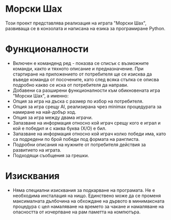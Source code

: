 # Морски Шах
Този проект представлява реализация на играта "Морски Шах", развиваща се в конзолата и написана на езика за програмиране Python.
# Функционалности
- Включен е команденд ред - показва се списък с възможните команди, както и тяхното описание и предназначение. При стартиране на приложението от потребителя ще се изисква да въведе команда от посочените, като след всяка стъпка се описва подробно какво се иска от потребителя да направи.
- Добавени са разширени функционалности към обикновената игра "Морски Шах", а именно:
- Опция за игра на дъска с размер по избор на потребителя.
- Опция за игра срещу AI, реализирана чрез minimax процедурата за намиране на най-добър ход.
- Опция за игра между двама играчи.
- Запазване на информация относно кой играч срещу кого е играл и кой е победил и с каква буква (Х/О) е бил.
- Запазване на информация относно кой играч колко победи има, като са подредени по брой победи под формата на ранглиста.
- Подробни описания на нужните от потребителя действия за развитието на играта.
- Подходящи съобщения за грешки.
# Изисквания
- Няма специални изисквания за подкарване на програмата. Не е необходима инсталация на нищо. Единствено може да се променя максималната дълбочина на обхождане на дървото в минимаксната процедура с цел намаляване на времето за чакане и намаляване на опасността от изчерпване на рам паметта на компютъра.
